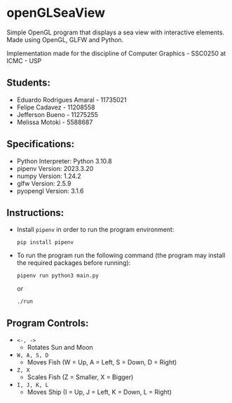 # openGLSeaView

Simple OpenGL program that displays a sea view with interactive elements.
Made using OpenGL, GLFW and Python.

Implementation made for the discipline of Computer Graphics - SSC0250 at ICMC - USP

## Students:

- Eduardo Rodrigues Amaral - 11735021
- Felipe Cadavez - 11208558
- Jefferson Bueno - 11275255
- Melissa Motoki - 5588687

## Specifications:

- Python Interpreter: Python 3.10.8
- pipenv Version: 2023.3.20
- numpy Version: 1.24.2
- glfw Version: 2.5.9
- pyopengl Version: 3.1.6

## Instructions:

- Install `pipenv` in order to run the program environment:
  ```
  pip install pipenv
  ```
- To run the program run the following command (the program may install the required packages before running):

  ```
  pipenv run python3 main.py
  ```

  or

  ```
  ./run
  ```

## Program Controls:

- `<-, ->`
  - Rotates Sun and Moon
- `W, A, S, D`
  - Moves Fish (W = Up, A = Left, S = Down, D = Right)
- `Z, X`
  - Scales Fish (Z = Smaller, X = Bigger)
- `I, J, K, L`
  - Moves Ship (I = Up, J = Left, K = Down, L = Right)
